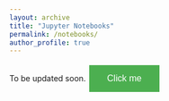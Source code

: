 ```yaml
---
layout: archive
title: "Jupyter Notebooks"
permalink: /notebooks/
author_profile: true
---
```


To be updated soon. <button style="background-color: #4CAF50; /* Green */
  border: none;
  color: white;
  padding: 15px 32px;
  text-align: center;
  text-decoration: none;
  display: inline-block;
  font-size: 16px;
  margin: 4px 2px;
  cursor: pointer;">Click me</button>

